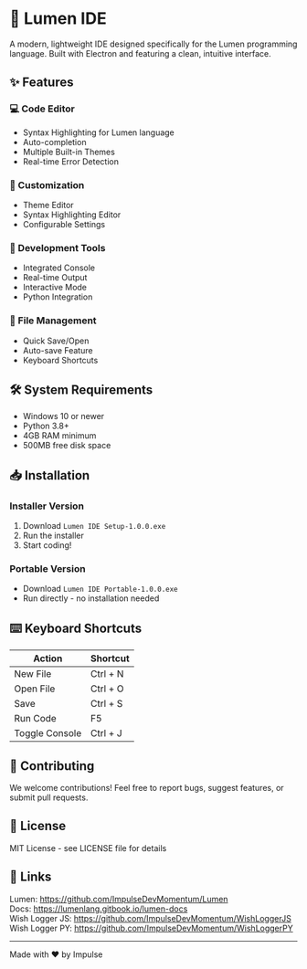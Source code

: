 # 🚀 Lumen IDE

A modern, lightweight IDE designed specifically for the Lumen programming language. Built with Electron and featuring a clean, intuitive interface.

## ✨ Features

### 💻 Code Editor
- Syntax Highlighting for Lumen language
- Auto-completion
- Multiple Built-in Themes
- Real-time Error Detection

### 🔧 Customization
- Theme Editor
- Syntax Highlighting Editor
- Configurable Settings

### 📝 Development Tools
- Integrated Console
- Real-time Output
- Interactive Mode
- Python Integration

### 📂 File Management
- Quick Save/Open
- Auto-save Feature
- Keyboard Shortcuts

## 🛠️ System Requirements
- Windows 10 or newer
- Python 3.8+
- 4GB RAM minimum
- 500MB free disk space

## 📥 Installation

### Installer Version
1. Download `Lumen IDE Setup-1.0.0.exe`
2. Run the installer
3. Start coding!

### Portable Version
- Download `Lumen IDE Portable-1.0.0.exe`
- Run directly - no installation needed

## ⌨️ Keyboard Shortcuts
| Action | Shortcut |
|--------|----------|
| New File | Ctrl + N |
| Open File | Ctrl + O |
| Save | Ctrl + S |
| Run Code | F5 |
| Toggle Console | Ctrl + J |

## 🤝 Contributing
We welcome contributions! Feel free to report bugs, suggest features, or submit pull requests.

## 📄 License
MIT License - see LICENSE file for details

## 🔗 Links
Lumen: https://github.com/ImpulseDevMomentum/Lumen <br>
Docs: https://lumenlang.gitbook.io/lumen-docs <br>
Wish Logger JS: https://github.com/ImpulseDevMomentum/WishLoggerJS <br>
Wish Logger PY: https://github.com/ImpulseDevMomentum/WishLoggerPY <br>

---
Made with ❤️ by Impulse
